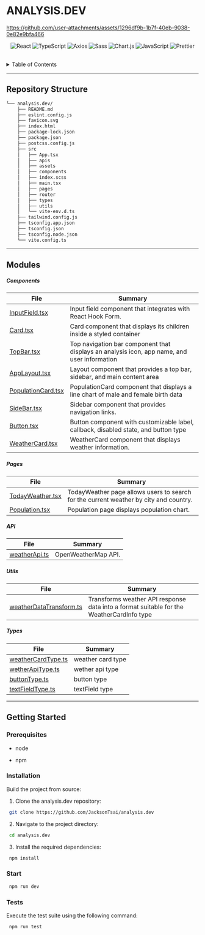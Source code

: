 # ANALYSIS.DEV


https://github.com/user-attachments/assets/1296df9b-1b7f-40eb-9038-0e82e9bfa466


<p align="left">
</p>
<p align="center">
	<img src="https://img.shields.io/badge/React-61DAFB.svg?style=flat-square&logo=React&logoColor=black" alt="React">
	<img src="https://img.shields.io/badge/TypeScript-3178C6.svg?style=flat-square&logo=TypeScript&logoColor=white" alt="TypeScript">
	<img src="https://img.shields.io/badge/Axios-5A29E4.svg?style=flat-square&logo=Axios&logoColor=white" alt="Axios">
	<img src="https://img.shields.io/badge/Sass-CC6699.svg?style=flat-square&logo=Sass&logoColor=white" alt="Sass">
	<img src="https://img.shields.io/badge/Chart.js-FF6384.svg?style=flat-square&logo=chartdotjs&logoColor=white" alt="Chart.js">
	<img src="https://img.shields.io/badge/JavaScript-F7DF1E.svg?style=flat-square&logo=JavaScript&logoColor=black" alt="JavaScript">
	<img src="https://img.shields.io/badge/Prettier-F7B93E.svg?style=flat-square&logo=Prettier&logoColor=black" alt="Prettier">
	<br>
</p>

<br>

<details>
<summary>Table of Contents</summary>

- [Repository Structure](#repository-structure)
- [Modules ](#modules)
- [Getting Started](#getting-started)
  - [Prerequisites](#prerequisites)
  - [Installation](#Installation)
  - [Start](#Start)
  - [Tests](#tests)

</details>
<hr>

## Repository Structure

```sh
└── analysis.dev/
    ├── README.md
    ├── eslint.config.js
    ├── favicon.svg
    ├── index.html
    ├── package-lock.json
    ├── package.json
    ├── postcss.config.js
    ├── src
    │   ├── App.tsx
    │   ├── apis
    │   ├── assets
    │   ├── components
    │   ├── index.scss
    │   ├── main.tsx
    │   ├── pages
    │   ├── router
    │   ├── types
    │   ├── utils
    │   └── vite-env.d.ts
    ├── tailwind.config.js
    ├── tsconfig.app.json
    ├── tsconfig.json
    ├── tsconfig.node.json
    └── vite.config.ts
```

---

## Modules

##### Components

| File                                                                                                                     | Summary                                                                                     |
| ------------------------------------------------------------------------------------------------------------------------ | ------------------------------------------------------------------------------------------- |
| [InputField.tsx](https://github.com/JacksonTsai/analysis.dev/blob/feat-react-hook/src/components/InputField.tsx)         | Input field component that integrates with React Hook Form.                                 |
| [Card.tsx](https://github.com/JacksonTsai/analysis.dev/blob/feat-react-hook/src/components/Card.tsx)                     | Card component that displays its children inside a styled container                         |
| [TopBar.tsx](https://github.com/JacksonTsai/analysis.dev/blob/feat-react-hook/src/components/TopBar.tsx)                 | Top navigation bar component that displays an analysis icon, app name, and user information |
| [AppLayout.tsx](https://github.com/JacksonTsai/analysis.dev/blob/feat-react-hook/src/components/AppLayout.tsx)           | Layout component that provides a top bar, sidebar, and main content area                    |
| [PopulationCard.tsx](https://github.com/JacksonTsai/analysis.dev/blob/feat-react-hook/src/components/PopulationCard.tsx) | PopulationCard component that displays a line chart of male and female birth data           |
| [SideBar.tsx](https://github.com/JacksonTsai/analysis.dev/blob/feat-react-hook/src/components/SideBar.tsx)               | Sidebar component that provides navigation links.                                           |
| [Button.tsx](https://github.com/JacksonTsai/analysis.dev/blob/feat-react-hook/src/components/Button.tsx)                 | Button component with customizable label, callback, disabled state, and button type         |
| [WeatherCard.tsx](https://github.com/JacksonTsai/analysis.dev/blob/feat-react-hook/src/components/WeatherCard.tsx)       | WeatherCard component that displays weather information.                                    |

##### Pages

| File                                                                                                            | Summary                                                                               |
| --------------------------------------------------------------------------------------------------------------- | ------------------------------------------------------------------------------------- |
| [TodayWeather.tsx](https://github.com/JacksonTsai/analysis.dev/blob/feat-react-hook/src/pages/TodayWeather.tsx) | TodayWeather page allows users to search for the current weather by city and country. |
| [Population.tsx](https://github.com/JacksonTsai/analysis.dev/blob/feat-react-hook/src/pages/Population.tsx)     | Population page displays population chart.                                            |

##### API

| File                                                                                                             | Summary             |
| ---------------------------------------------------------------------------------------------------------------- | ------------------- |
| [weatherApi.ts](https://github.com/JacksonTsai/analysis.dev/blob/feat-react-hook/src/apis/weather/weatherApi.ts) | OpenWeatherMap API. |

##### Utils

| File                                                                                                                          | Summary                                                                                  |
| ----------------------------------------------------------------------------------------------------------------------------- | ---------------------------------------------------------------------------------------- |
| [weatherDataTransform.ts](https://github.com/JacksonTsai/analysis.dev/blob/feat-react-hook/src/utils/weatherDataTransform.ts) | Transforms weather API response data into a format suitable for the WeatherCardInfo type |

##### Types

| File                                                                                                                | Summary           |
| ------------------------------------------------------------------------------------------------------------------- | ----------------- |
| [weatherCardType.ts](https://github.com/JacksonTsai/analysis.dev/blob/feat-react-hook/src/types/weatherCardType.ts) | weather card type |
| [wetherApiType.ts](https://github.com/JacksonTsai/analysis.dev/blob/feat-react-hook/src/types/wetherApiType.ts)     | wether api type   |
| [buttonType.ts](https://github.com/JacksonTsai/analysis.dev/blob/feat-react-hook/src/types/buttonType.ts)           | button type       |
| [textFieldType.ts](https://github.com/JacksonTsai/analysis.dev/blob/feat-react-hook/src/types/textFieldType.ts)     | textField type    |

---

## Getting Started

### Prerequisites

- node

- npm

### Installation

Build the project from source:

1. Clone the analysis.dev repository:

```sh
 git clone https://github.com/JacksonTsai/analysis.dev
```

2. Navigate to the project directory:

```sh
 cd analysis.dev
```

3. Install the required dependencies:

```sh
 npm install
```

### Start

```sh
 npm run dev
```

### Tests

Execute the test suite using the following command:

```sh
 npm run test
```
